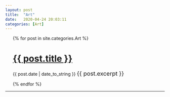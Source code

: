 ```yaml
---
layout: post
title:  "Art"
date:   2020-04-24 20:03:11
categories: [Art]
---
```



<!--{% for post in site.categories.Art %}
 <li><span>{{ post.date | date_to_string }}</span> &nbsp; <a href="{{ post.url }}">{{ post.title }}</a></li>
{% endfor %}-->

<ul>
  {% for post in site.categories.Art %}
    <h1><a href="{{ post.url }}">{{ post.title }}</a></h1>
    <span>{{ post.date | date_to_string }}</span>
    <span style="font-size: 1.3em">  {{ post.excerpt }}</span>
  
  {% endfor %}
</ul>

---